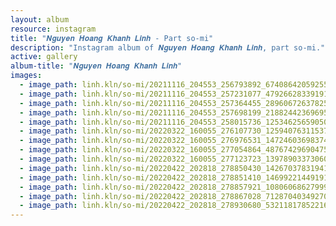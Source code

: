 ```yaml
---
layout: album
resource: instagram
title: "𝑵𝒈𝒖𝒚𝒆𝒏 𝑯𝒐𝒂𝒏𝒈 𝑲𝒉𝒂𝒏𝒉 𝑳𝒊𝒏𝒉 - Part so-mi"
description: "Instagram album of 𝑵𝒈𝒖𝒚𝒆𝒏 𝑯𝒐𝒂𝒏𝒈 𝑲𝒉𝒂𝒏𝒉 𝑳𝒊𝒏𝒉, part so-mi."
active: gallery
album-title: "𝑵𝒈𝒖𝒚𝒆𝒏 𝑯𝒐𝒂𝒏𝒈 𝑲𝒉𝒂𝒏𝒉 𝑳𝒊𝒏𝒉"
images:
  - image_path: linh.kln/so-mi/20211116_204553_256793892_6740864205925519_6659654656672296696_n.jpg
  - image_path: linh.kln/so-mi/20211116_204553_257231077_479266283391915_2976068482779445773_n.jpg
  - image_path: linh.kln/so-mi/20211116_204553_257364455_289606726378258_884143932487945609_n.jpg
  - image_path: linh.kln/so-mi/20211116_204553_257698199_218824423696955_7080087764547877452_n.jpg
  - image_path: linh.kln/so-mi/20211116_204553_258015736_125346256590508_5205188602423228798_n.jpg
  - image_path: linh.kln/so-mi/20220322_160055_276107730_125940763115372_674200228725278510_n.jpg
  - image_path: linh.kln/so-mi/20220322_160055_276976531_1472460369837403_7862387121649638694_n.jpg
  - image_path: linh.kln/so-mi/20220322_160055_277054864_4876742969047507_6303075835785032142_n.jpg
  - image_path: linh.kln/so-mi/20220322_160055_277123723_1397890337306064_3463691172952057874_n.jpg
  - image_path: linh.kln/so-mi/20220422_202818_278850430_142670378319413_587195889190191315_n.jpg
  - image_path: linh.kln/so-mi/20220422_202818_278851410_146992214491919_1940595673361605273_n.jpg
  - image_path: linh.kln/so-mi/20220422_202818_278857921_1080606862799920_5757203516311617056_n.jpg
  - image_path: linh.kln/so-mi/20220422_202818_278867028_712870403492708_8365214410216329313_n.jpg
  - image_path: linh.kln/so-mi/20220422_202818_278930680_532118178522161_8622351464400749902_n.jpg
---
```

